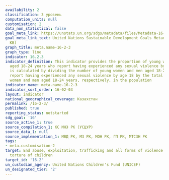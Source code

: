 ```yaml
---
availability: 2
classification: 3 уровень
computation_units: null
customisation: 2
data_non_statistical: false
goal_meta_link: https://unstats.un.org/sdgs/metadata/files/Metadata-16-02-03.pdf
goal_meta_link_text: United Nations Sustainable Development Goals Metadata (PDF 208
  KB)
graph_title: meta.name-16-2-3
graph_type: line
indicator: 16.2.3
indicator_definition: This indicator provides the proportion of young women and men
  aged 18-24 years who report having experienced any sexual violence by age 18. It
  is calculated by dividing the number of young women and men aged 18-24 years who
  report having experienced any sexual violence by age 18 by the total number of young
  women and men aged 18-24 years, respectively, in the population
indicator_name: meta.name-16-2-3
indicator_sort_order: 16-02-03
layout: indicator
national_geographical_coverage: Казахстан
permalink: /16-2-3/
published: true
reporting_status: notstarted
sdg_goal: '16'
source_active_1: true
source_compilation_1: КС МНЭ РК (УСЦУР)
source_data_1: null
source_implementation_1: МВД РК, МЗ РК, МОН РК, ГП РК, МТСЗН РК
tags:
- meta.customisation-2
target: End abuse, exploitation, trafficking and all forms of violence against and
  torture of children
target_id: '16.2'
un_custodian_agency: United Nations Children's Fund (UNICEF)
un_designated_tier: '2'
---
```


